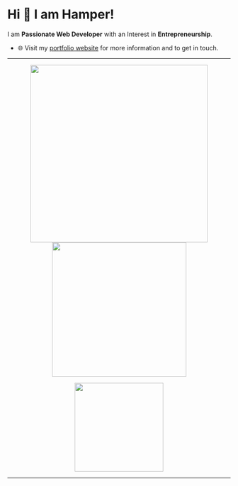 # Hi 👋 I am Hamper! 
I am **Passionate Web Developer** with an Interest in **Entrepreneurship**.

- 🌐 Visit my [portfolio website](https://hamper.dev/) for more information and to get in touch.

---

<p align="center">
  <img src="https://github-readme-stats-nu-sable.vercel.app/api?username=OwOHamper&show_icons=true&theme=tokyonight&hide_border=true" width="400">
  <img src="https://github-readme-stats-nu-sable.vercel.app/api/top-langs/?username=OwOHamper&theme=tokyonight&show_icons=true&hide_border=true&layout=compact&&hide=C,Jupyter Notebook,Makefile,Roff,Assembly,VBScript,kvlang" width="303">
  <p align="center">
  <img src="https://wakatime.com/badge/user/50a82480-1b01-4eb9-983b-8a2a661d7f0a.svg" width="200">
</p>
</p>

---